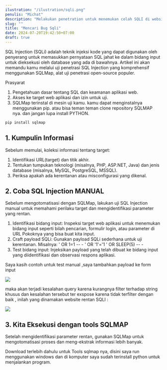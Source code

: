```yaml
---
ilustration: "/ilustration/sqli.png"
penulis: "Michat"
description: "Melakukan penetration untuk menemukan celah SQLI di website"
slug: ""
title: "Mencari Bug Sqli"
date: 2024-07-20T19:42:50+07:00
draft: true
---
```


SQL Injection (SQLi) adalah teknik injeksi kode yang dapat digunakan oleh penyerang untuk memasukkan pernyataan SQL jahat ke dalam bidang input untuk dieksekusi oleh database yang ada di bawahnya. Artikel ini akan memandu kamu melalui uji penetrasi SQL Injection yang komprehensif menggunakan SQLMap, alat uji penetrasi open-source populer.

Prasyarat

1. Pengetahuan dasar tentang SQL dan keamanan aplikasi web.
2. Akses ke target web aplikasi dan izin untuk uji.
3. SQLMap terinstal di mesin uji kamu. kamu dapat menginstalnya menggunakan pip. atau bisa teman teman clone repository SQLMAP nya. dan jangan lupa install PYTHON.

```cmd
pip install sqlmap

```
## 1. Kumpulin Informasi

Sebelum memulai, koleksi informasi tentang target:

1. Identifikasi URL(target) dan titik akhir.
2. Tentukan tumpukan teknologi (misalnya, PHP, ASP.NET, Java) dan jenis database (misalnya, MySQL, PostgreSQL, MSSQL).
3. Periksa apakah ada kerentanan atau misconfigurasi yang dikenal.

## 2. Coba SQL Injection MANUAL

Sebelum mengotomatisasi dengan SQLMap, lakukan uji SQL Injection manual untuk memahami perilaku target dan mengidentifikasi parameter yang rentan.

1. Identifikasi bidang input: Inspeksi target web aplikasi untuk menemukan bidang input seperti bilah pencarian, formulir login, atau parameter di URL Pokoknya yang bisa buat kita input.
2. Craft payload SQLi: Gunakan payload SQLi sederhana untuk uji kerentanan. Misalnya:
' OR 1=1 -- -
' OR '1'='1
' OR SLEEP(5) -- -
3. Test bidang input: Injeksikan payload yang telah dibuat ke bidang input yang diidentifikasi dan observasi respons aplikasi.

Saya kasih contoh untuk test manual ,saya tambahkan payload ke form input

![](/tutorial/sql-i.png)

maka akan terjadi kesalahan query karena kurangnya filter terhadap string khusus dan kesalahan tersebut ter exspose karena tidak terfilter dengan baik , inilah yang dinamakan website rentan SQLI :

![](/tutorial/sqli2.png)
## 3. Kita Eksekusi dengan tools SQLMAP

Setelah mengidentifikasi parameter rentan, gunakan SQLMap untuk mengotomatisasi proses dan meng-ekstrak informasi lebih banyak.

Download terlebih dahulu untuk Tools sqlmap nya, disini saya run menggunakan windows dan di komputer saya sudah terinstall python untuk menjalankan program.




